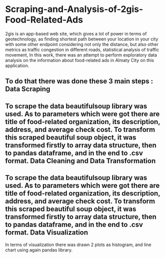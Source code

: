 # Scraping-and-Analysis-of-2gis-Food-Related-Ads
2gis is an app-based web site, which gives a lot of power in terms of geotechnology, as finding shortest path between your location in your city with some other endpoint considering not only the distance, but also other metrics as traffic congestion in different roads, statistical analysis of traffic movement, In this work, there was an attempt to perform exploratory data analysis on the information about food-related ads in Almaty City on this application.

To do that there was done these 3 main steps : 
Data Scraping
------------------
To scrape the data beautifulsoup library was used. As to parameters which were got there are title of food-related organization, its description, address, and average check cost. To transform this scraped beautiful soup object, it was transformed firstly to array data structure, then to pandas dataframe, and in the end to .csv format.
Data Cleaning and Data Transformation
------------------
To scrape the data beautifulsoup library was used. As to parameters which were got there are title of food-related organization, its description, address, and average check cost. To transform this scraped beautiful soup object, it was transformed firstly to array data structure, then to pandas dataframe, and in the end to .csv format.
Data Visualization
------------------
In terms of visualization there was drawn 2 plots as histogram, and line chart using again pandas library.

